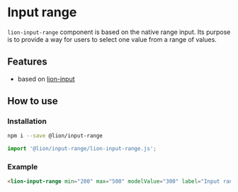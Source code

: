 # Input range

[//]: # 'AUTO INSERT HEADER PREPUBLISH'

`lion-input-range` component is based on the native range input.
Its purpose is to provide a way for users to select one value from a range of values.

## Features

- based on [lion-input](../input)

## How to use

### Installation

```sh
npm i --save @lion/input-range
```

```js
import '@lion/input-range/lion-input-range.js';
```

### Example

```html
<lion-input-range min="200" max="500" modelValue="300" label="Input range"></lion-input-range>
```
